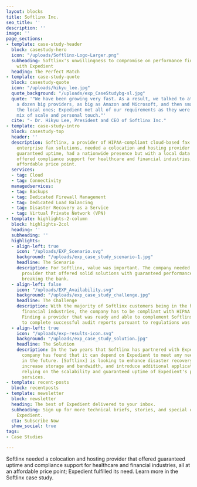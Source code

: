 ```yaml
---
layout: blocks
title: Softlinx Inc.
seo_title: ''
description: ''
image: ''
page_sections:
- template: case-study-header
  block: casestudy-hero
  icon: "/uploads/Softlinx-Logo-Larger.png"
  subheading: Softlinx's unwillingness to compromise on performance finds ideal partner
    with Expedient
  heading: The Perfect Match
- template: case-study-quote
  block: casestudy-quote
  icon: "/uploads/hikyu_lee.jpg"
  quote_background: "/uploads/exp_CaseStudybg-sl.jpg"
  quote: '"We have been growing very fast. As a result, we talked to at least half
    a dozen big providers, as big as Amazon and Microsoft, and then small ones and
    the local ones; Expedient met all of our requirements as they were the perfect
    mix of scale and personal touch."'
  cite: "- Dr. Hikyu Lee, President and CEO of Softlinx Inc."
- template: case-study-intro
  block: casestudy-top
  header: ''
  description: Softlinx, a provider of HIPAA-compliant cloud-based fax services and
    enterprise fax solutions, needed a colocation and hosting provider that offered
    guaranteed uptime, had a nationwide presence but with a local data center, and
    offered compliance support for healthcare and financial industries, all at an
    affordable price point.
  services:
  - tag: Cloud
  - tag: Connectivity
  managedservices:
  - tag: Backups
  - tag: Dedicated Firewall Management
  - tag: Dedicated Load Balancing
  - tag: Disaster Recovery as a Service
  - tag: Virtual Private Network (VPN)
- template: highlights-2-column
  block: highlights-2col
  heading: ''
  subheading: ''
  highlights:
  - align-left: true
    icon: "/uploads/EXP_Scenario.svg"
    background: "/uploads/exp_case_study_scenario-1.jpg"
    headline: The Scenario
    description: For Softlinx, value was important. The company needed a full-service
      provider that offered solid solutions with guaranteed performance but without
      breaking the bank.
  - align-left: false
    icon: "/uploads/EXP_Availability.svg"
    background: "/uploads/exp_case_study_challenge.jpg"
    headline: The Challenge
    description: With the majority of Softlinx customers being in the healthcare or
      financial industries, the company has to be compliant with HIPAA and PCI-DSS.
      Finding a provider that was ready and able to complement Softlinx's efforts
      to complete successful audit reports pursuant to regulations was necessary.
  - align-left: true
    icon: "/uploads/exp-results-icon.svg"
    background: "/uploads/exp_case_study_solution.jpg"
    headline: The Solution
    description: In the two years that Softlinx has partnered with Expedient, the
      company has found that it can depend on Expedient to meet any needs, now and
      in the future. [Softlinx] is looking to enhance disaster recovery capabilities,
      increase storage and bandwidth, and introduce additional application services
      relying on the scalability and guaranteed uptime of Expedient's products and
      services.
- template: recent-posts
  block: recentposts
- template: newsletter
  block: newsletter
  heading: The best of Expedient delivered to your inbox.
  subheading: Sign up for more technical briefs, stories, and special offers from
    Expedient.
  cta: Subscribe Now
  show_social: true
tags:
- Case Studies

---
```

Softlinx needed a colocation and hosting provider that offered guaranteed uptime and compliance support for healthcare and financial industries, all at an affordable price point; Expedient fulfilled its need. Learn more in the Softlinx case study.